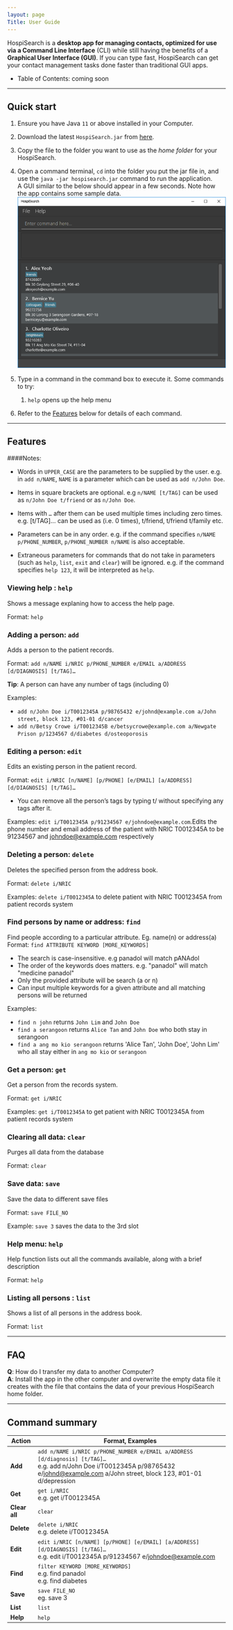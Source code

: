```yaml
---
layout: page
Title: User Guide
---
```


HospiSearch is a **desktop app for managing contacts, optimized for use via a Command Line Interface** 
(CLI) while still having the benefits of a **Graphical User Interface (GUI)**. If you can type fast, HospiSearch can get your contact management tasks done faster than traditional GUI apps.

* Table of Contents: coming soon

--------------------------------------------------------------------------------------------------------------------

## Quick start

1. Ensure you have Java `11` or above installed in your Computer.

2. Download the latest `HospiSearch.jar` from [here](https://github.com/AY2223S2-CS2103T-T11-4/tp/releases).

3. Copy the file to the folder you want to use as the _home folder_ for your HospiSearch.

4. Open a command terminal, `cd` into the folder you put the jar file in, and use the `java -jar hospisearch.jar` command to run the application.<br>
   A GUI similar to the below should appear in a few seconds. Note how the app contains some sample data.<br>
   ![Ui](images/Ui.png)
5. Type in a command in the command box to execute it. Some commands to try:
   1. `help` opens up the help menu
6. Refer to the [Features](#features) below for details of each command.

--------------------------------------------------------------------------------------------------------------------

## Features

####Notes:
- Words in `UPPER_CASE` are the parameters to be supplied by the user.
e.g. in `add n/NAME`, `NAME` is a parameter which can be used as `add n/John Doe`.

- Items in square brackets are optional.
e.g `n/NAME [t/TAG]` can be used as `n/John Doe t/friend` or as `n/John Doe`.

- Items with `…` after them can be used multiple times including zero times.
e.g. [t/TAG]…​ can be used as   (i.e. 0 times), t/friend, t/friend t/family etc.
- Parameters can be in any order.
  e.g. if the command specifies `n/NAME p/PHONE_NUMBER`, `p/PHONE_NUMBER n/NAME` is also acceptable.
- Extraneous parameters for commands that do not take in parameters (such as `help`, `list`, `exit` and `clear`) will be ignored.
  e.g. if the command specifies `help 123`, it will be interpreted as `help`.




  
### Viewing help : `help`

Shows a message explaning how to access the help page.

Format: `help`


### Adding a person: `add`

Adds a person to the patient records.

Format: `add n/NAME i/NRIC p/PHONE_NUMBER e/EMAIL a/ADDRESS [d/DIAGNOSIS] [t/TAG]…`


**Tip**: A person can have any number of tags (including 0)


Examples:
* `add n/John Doe i/T0012345A p/98765432 e/johnd@example.com a/John street, block 123, #01-01 d/cancer`
* `add n/Betsy Crowe i/T0012345B e/betsycrowe@example.com a/Newgate Prison p/1234567 d/diabetes d/osteoporosis`



### Editing a person: `edit`

Edits an existing person in the patient record.

Format: `edit i/NRIC [n/NAME] [p/PHONE] [e/EMAIL] [a/ADDRESS] [d/DIAGNOSIS] [t/TAG]…​`

* You can remove all the person’s tags by typing t/ without specifying any tags after it.

Examples: `edit i/T0012345A p/91234567 e/johndoe@example.com`.Edits the phone number and email address of the patient with NRIC T0012345A to be 91234567 and johndoe@example.com respectively


### Deleting a person: `delete`

Deletes the specified person from the address book.

Format: `delete i/NRIC`

Examples: `delete i/T0012345A` to delete patient with NRIC T0012345A from patient records system

### Find persons by name or address: `find`

Find people according to a particular attribute. Eg. name(n) or address(a)
Format: `find ATTRIBUTE KEYWORD [MORE_KEYWORDS]`


* The search is case-insensitive. e.g panadol will match pANAdol
* The order of the keywords does matters. e.g. "panadol" will match "medicine panadol"
* Only the provided attribute will be search (a or n)
* Can input multiple keywords for a given attribute and all matching persons will be returned


Examples:
* `find n john` returns `John Lim` and `John Doe` 
* `find a serangoon` returns `Alice Tan` and `John Doe` who both stay in serangoon
*  `find a ang mo kio serangoon` returns 'Alice Tan', 'John Doe', 'John Lim' who all stay either in `ang mo kio` or  `serangoon`

### Get a person: `get`
Get a person from the records system.

Format: `get i/NRIC`

Examples: `get i/T0012345A` to get patient with NRIC T0012345A from patient records system
  

### Clearing all data: `clear`
Purges all data from the database

Format: `clear`

### Save data: `save`
Save the data to different save files

Format: `save FILE_NO`

Example: `save 3` saves the data to the 3rd slot

### Help menu: `help`
Help function lists out all the commands available, along with a brief description

Format: `help`

### Listing all persons : `list`

Shows a list of all persons in the address book.

Format: `list`


--------------------------------------------------------------------------------------------------------------------

## FAQ

**Q**: How do I transfer my data to another Computer?<br>
**A**: Install the app in the other computer and overwrite the empty data file it creates with the file that contains the data of your previous HospiSearch home folder.

--------------------------------------------------------------------------------------------------------------------

## Command summary

| Action        | Format, Examples                                                                                                                                                                                |
|---------------|-------------------------------------------------------------------------------------------------------------------------------------------------------------------------------------------------|
| **Add**       | `add n/NAME i/NRIC p/PHONE_NUMBER e/EMAIL a/ADDRESS [d/diagnosis] [t/TAG]…​` <br/> e.g. add n/John Doe i/T0012345A p/98765432 e/johnd@example.com a/John street, block 123, #01-01 d/depression |
| **Get**       | `get i/NRIC` <br/> e.g. get i/T0012345A                                                                                                                                                         |
| **Clear all** | `clear`                                                                                                                                                                                         |
| **Delete**    | `delete i/NRIC` <br/> e.g. delete i/T0012345A                                                                                                                                                   |
| **Edit**      | `edit i/NRIC [n/NAME] [p/PHONE] [e/EMAIL] [a/ADDRESS] [d/DIAGNOSIS] [t/TAG]…​` <br/> e.g. edit i/T0012345A p/91234567 e/johndoe@example.com                                                     |
| **Find**      | `filter KEYWORD [MORE_KEYWORDS]` <br/> e.g. find panadol <br/> e.g. find diabetes                                                                                                               |
| **Save**      | `save FILE_NO` <br/> eg. save 3                                                                                                                                                                 |
| **List**      | `list`                                                                                                                                                                                          |
| **Help**      | `help`                                                                                                                                                                                          |
